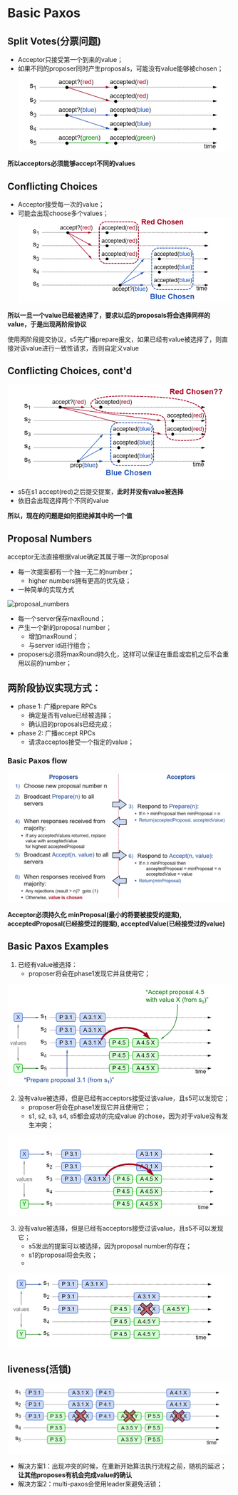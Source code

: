 # Basic Paxos
## Split Votes(分票问题)
- Acceptor只接受第一个到来的value；
- 如果不同的proposer同时产生proposals，可能没有value能够被chosen；
![split_votes](https://github.com/HaHaJeff/note/blob/master/distributed_sys/image/split_votes.png)

**所以acceptors必须能够accept不同的values**

## Conflicting Choices
- Acceptor接受每一次的value；
- 可能会出现choose多个values；
![conflict_choices](https://github.com/HaHaJeff/note/blob/master/distributed_sys/image/conflict_choices.png)

**所以一旦一个value已经被选择了，要求以后的proposals将会选择同样的value，于是出现两阶段协议**

使用两阶段提交协议，s5先广播prepare报文，如果已经有value被选择了，则直接对该value进行一致性请求，否则自定义value

## Conflicting Choices, cont'd
![conflict_choices_cont'd](https://github.com/HaHaJeff/note/blob/master/distributed_sys/image/conflict_choices_cont'd.png)
- s5在s1 accept(red)之后提交提案，**此时并没有value被选择**
- 依旧会出现选择两个不同的value

**所以，现在的问题是如何拒绝掉其中的一个值**

## Proposal Numbers
acceptor无法直接根据value确定其属于哪一次的proposal
- 每一次提案都有一个独一无二的number；
	- higher numbers拥有更高的优先级；
- 一种简单的实现方式

![proposal_numbers](https://github.com/HaHaJeff/note/blob/master/distributed_sys/image/proposal_numbers.png)

- 每一个server保存maxRound；
- 产生一个新的proposal number；
	- 增加maxRound；
	- 与server id进行组合；
- proposers必须将maxRound持久化，这样可以保证在重启或宕机之后不会重用以前的number；

## 两阶段协议实现方式：
- phase 1:  广播prepare RPCs
	- 确定是否有value已经被选择；
	- 确认旧的proposals已经完成；
- phase 2: 广播accept RPCs
	- 请求acceptos接受一个指定的value；
### Basic Paxos flow
![basic_paxos](https://github.com/HaHaJeff/note/blob/master/distributed_sys/image/basic_paxos.png)

**Acceptor必须持久化 minProposal(最小的将要被接受的提案), acceptedProposal(已经接受过的提案), acceptedValue(已经接受过的value)**

## Basic Paxos Examples
1. 已经有value被选择：
	- proposer将会在phase1发现它并且使用它；	

![basic_paxos_examples](https://github.com/HaHaJeff/note/blob/master/distributed_sys/image/basic_paxos_examples.png)

2. 没有value被选择，但是已经有acceptors接受过该value，且s5可以发现它；
	- proposer将会在phase1发现它并且使用它；	
	- s1, s2, s3, s4, s5都会成功的完成value 的chose，因为对于value没有发生冲突；

![basic_paxos_examples_cont'd](https://github.com/HaHaJeff/note/blob/master/distributed_sys/image/basic_paxos_examples_cont'd.png)

3.  没有value被选择，但是已经有acceptors接受过该value，且s5不可以发现它；
	- s5发出的提案可以被选择，因为proposal number的存在；
	- s1的proposal将会失败；
	- 
![basic_paxos_examples_cont'd_2](https://github.com/HaHaJeff/note/blob/master/distributed_sys/image/basic_paxos_examples_cont'd_2.png)

## liveness(活锁)

![liveness](https://github.com/HaHaJeff/note/blob/master/distributed_sys/image/liveness.png)

- 解决方案1：出现冲突的时候，在重新开始算法执行流程之前，随机的延迟；**让其他proposes有机会完成value的确认**
- 解决方案2：multi-paxos会使用leader来避免活锁；
